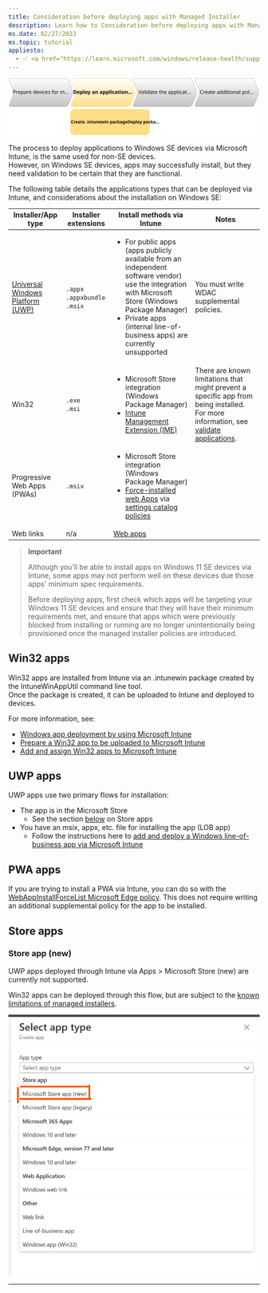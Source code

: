 ```yaml
---
title: Consideration before deploying apps with Managed Installer
description: Learn how to Consideration before deploying apps with Managed Installer
ms.date: 02/27/2023
ms.topic: tutorial
appliesto:
  - ✅ <a href="https://learn.microsoft.com/windows/release-health/supported-versions-windows-client" target="_blank">Windows 11 SE, version 22H2 and later</a>
---
```


![](./images/deploy-app.svg)

The process to deploy applications to Windows SE devices via Microsoft Intune, is the same used for non-SE devices.\
However, on Windows SE devices, apps may successfully install, but they need validation to be certain that they are functional.

The following table details the applications types that can be deployed via Intune, and considerations about the installation on Windows SE:

|**Installer/App type**|**Installer extensions**|**Install methods via Intune**|**Notes**|
|-|-|-|-|
|[Universal Windows Platform (UWP)](/windows/uwp/get-started/universal-application-platform-guide)|`.appx`<br>`.appxbundle`<br>`.msix`<br>|<ul><li>For public apps (apps publicly available from an independent software vendor) use the integration with Microsoft Store (Windows Package Manager)</li><li>Private apps (internal line-of-business apps) are currently unsupported</li></ul>|You must write WDAC supplemental policies.|
|Win32|`.exe`<br>`.msi`|<ul><li>Microsoft Store integration (Windows Package Manager)</li><li>[Intune Management Extension (IME)](mem/intune/apps/apps-win32-app-management)</li></ul>|There are known limitations that might prevent a specific app from being installed. For more information, see [validate applications](Validate-applications#known-limitations).|
| Progressive Web Apps (PWAs) |`.msix`|<ul><li>Microsoft Store integration (Windows Package Manager)</li><li>[Force-installed web Apps](/deployedge/microsoft-edge-policies#configure-list-of-force-installed-web-apps) via [settings catalog policies](/mem/intune/configuration/settings-catalog)</li></ul>||
| Web links | n/a | [Web apps](/mem/intune/apps/web-app)||

>**Important**
>
> Although you'll be able to install apps on Windows 11 SE devices via Intune, some apps may not perform well on these devices due those apps' minimum spec requirements.
>
> Before deploying apps, first check which apps will be targeting your Windows 11 SE devices and ensure that they will have their minimum requirements met, and ensure that apps which were previously blocked from installing or running are no longer unintentionally being provisioned once the managed installer policies are introduced.
>

## Win32 apps

Win32 apps are installed from Intune via an .intunewin package created by the IntuneWinAppUtil command line tool.\
Once the package is created, it can be uploaded to Intune and deployed to devices.

For more information, see:
- [Windows app deployment by using Microsoft Intune][MEM-1]
- [Prepare a Win32 app to be uploaded to Microsoft Intune][MEM-2]
- [Add and assign Win32 apps to Microsoft Intune][MEM-3]

## UWP apps

UWP apps use two primary flows for installation:

- The app is in the Microsoft Store
   - See the section [below](#store-apps) on Store apps
- You have an msix, appx, etc. file for installing the app (LOB app)
   - Follow the instructions here to [add and deploy a Windows line-of-business app via Microsoft Intune][MEM-4]

## PWA apps

If you are trying to install a PWA via Intune, you can do so with the [WebAppInstallForceList Microsoft Edge policy][EDGE-1]. This does not require writing an additional supplemental policy for the app to be installed.

## Store apps

<!--
### Store for Education
[Microsoft Store for Education - M365 Education | Microsoft Learn][M365-1]

Microsoft Store apps use the Microsoft Store for Education to be deployed. For Windows 11 SE, this is currently the only supported path to deploy packaged apps found in the Microsoft Store. For unpackaged Win32 apps, you can follow the instructions for the Win32 apps in this guide.
The instructions in this documentation are not new; other Windows SKUs have also used the Microsoft Store for Education to deploy Store apps. However, these instructions consolidate various features and concepts surrounding Store apps so that you know precisely how to install a Store app for Windows 11 SE.

#### Getting set up
In order to start deploying Microsoft Store apps, you'll need to get the Microsoft Store for Education set up with Intune.
To set this up, you'll need to configure both Intune and the Microsoft Store for Education. You'll only need to do these configurations once.
##### Set Intune as the Management tool
Setting Intune as the management tool will be useful for assigning, monitoring, and managing Store apps that you purchase in the [Microsoft Store for Education](https://educationstore.microsoft.com/).
1. Ensure that you sign into the Microsoft Store for Education using the same tenant account you use to sign into Intune. This should be a Global Administrator account.
2. In the Business Store, choose the Manage tab, select Settings, and choose the Distribute tab.
3. Choose Add management tool to add Microsoft Intune if it's not there already. If you don't have Microsoft Intune activated as your mobile device management tool, click Activate next to Microsoft Intune. Note that you should activate Microsoft Intune rather than Microsoft Intune Enrollment.

##### Configure synchronization
Synchronization will ensure that apps purchased in the Microsoft Store for Education show up in your Intune admin center.
1. Sign in to the [Microsoft Endpoint Manager admin center](https://go.microsoft.com/fwlink/?linkid=2109431) (i.e. Intune).
2. Select Tenant administration > Connectors and tokens > Microsoft Store for Business.
(Note that the Microsoft Store for Education name is not used in Intune, but it refers to syncing with the Microsoft Store for Education and can be used interchangeably.)
3. Click Enable.
4. If you haven't already done so, click the link to sign up for the Microsoft Store for Education and associate your account as detailed previously.
5. From the Language drop-down list, choose the language in which apps from the Microsoft Store for Education are displayed in the portal. Regardless of the language in which they are displayed, they are installed in the end user's language when available.
6. Click Sync to get the apps you've purchased from the Microsoft Store for Education into Intune.

##### Installing apps
To install apps, you'll first get the app from the [Microsoft Store for Education](https://educationstore.microsoft.com/), and then manage that app through Intune.
1. Visit the Microsoft Store for Education.
2. Search the Store for an app, and click on the app.
3. From the app's page, click the "Get the app" button.
4.Sign in to the [Microsoft Endpoint Manager admin center](https://go.microsoft.com/fwlink/?linkid=2109431) (i.e. Intune).
5. Select Tenant administration > Connectors and tokens > Microsoft Store for Business.
(Note that the Microsoft Store for Education name is not used in Intune, but it refers to syncing with the Microsoft Store for Education.)
6. Click Sync to get the apps you've purchased from the Microsoft Store for Education into Intune.
7. Your app should now be visible in the Apps > All apps list in Intune:
8. From the list, you can click on the app and assign it just like any other app.
9. On the app's page, go to Manage > Properties.
10. Next to Assignments, click Edit.
11. On the following page, set the groups and devices you'd like to install the app to under the Required section.
12. Click the Review + Save button to review the assignments, then click the Save button.

-->
### Store app (new)

UWP apps deployed through Intune via Apps > Microsoft Store (new) are currently not supported.

Win32 apps can be deployed through this flow, but are subject to the [known limitations of managed installers](Validate-applications#known-limitations).

![](./images/store-app-new.png)

---

[EDGE-1]: https://learn.microsoft.com/deployedge/microsoft-edge-policies

[M365-1]: https://learn.microsoft.com/microsoft-365/education/deploy/microsoft-store-for-education

[MEM-1]: https://learn.microsoft.com/mem/intune/apps/apps-windows-10-app-deploy
[MEM-2]: https://learn.microsoft.com/mem/intune/apps/apps-win32-prepare
[MEM-3]: https://learn.microsoft.com/mem/intune/apps/apps-win32-add
[MEM-4]: https://learn.microsoft.com/mem/intune/apps/lob-apps-windows



<!--
| **Application type** | **Installer extensions** | **Example** | **Installable via Intune** |
|---|---|---|---|
| Win32 | <li>.exe</li><li>.msi</li>|<li>Kite Student Portal</li><li>JAWS</li><li>Zoom</li>| Installable* |
| UWP Line of business apps | <li>.msix</li><li>.msixbundle</li><li>.appx</li><li>.appxbundle</li> | These are usually custom developed apps |<li>Not installable via IME initially</li><li>Requires writing additional WDAC supplemental policy</li> |
| Progressive Web Apps (PWAs) |<li>.msix</li>|<li>Outlook</li><li>Wikipedia</li>| <li>PWAs in an MSIX is not installable via IME</li><li>PWAs can be deployed through [Microsoft Edge policies in Intune][EDGE-1]</li>|
| Store For Education | N/A | <li>QuickAssist</li><li>Kortext</li> | <li>Not installable via IME initially</li><li>Requires writing additional WDAC supplemental policy</li> |
| Microsoft Store app (legacy) option in Intune | N/A | Kortext | Apps provisioned via this option in Intune are not compatible with Windows 11 SE. If you need to install Store apps, use the Store for Education instead. |
| Microsoft Store app (new) option in Intune | N/A | <li>Adobe Reader DC</li><li>(Win32) Kortext (UWP)</li> | UWP Store apps provisioned via this option in Intune are not compatible with Windows 11 SE. If you need to install UWP Store apps, use the Store for Education instead. Win32 Store apps provisioned via this option in Intune are installable*. |
| Web links | N/A | https://outlook.com | Installable; link to web page shows up in the Start Menu |
-->